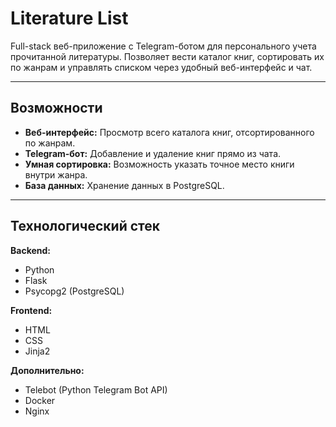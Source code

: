 # Literature List

Full-stack веб-приложение с Telegram-ботом для персонального учета прочитанной литературы. Позволяет вести каталог книг, сортировать их по жанрам и управлять списком через удобный веб-интерфейс и чат.

---

## Возможности

*   **Веб-интерфейс:** Просмотр всего каталога книг, отсортированного по жанрам.
*   **Telegram-бот:** Добавление и удаление книг прямо из чата.
*   **Умная сортировка:** Возможность указать точное место книги внутри жанра.
*   **База данных:** Хранение данных в PostgreSQL.

---

## Технологический стек

**Backend:**
*   Python
*   Flask
*   Psycopg2 (PostgreSQL)

**Frontend:**
*   HTML
*   CSS
*   Jinja2

**Дополнительно:**
*   Telebot (Python Telegram Bot API)
*   Docker
*   Nginx
